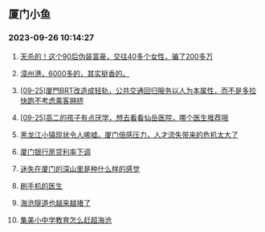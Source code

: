 ## 厦门小鱼 
### 2023-09-26 10:14:27

1. [天杀的！这个90后伪装富豪，交往40多个女性，骗了200多万](http://bbs.xmfish.com/read-htm-tid-18078785.html)

2. [漳州港，6000多的，其实挺香的。](http://bbs.xmfish.com/read-htm-tid-18078821.html)

3. [[09-25]厦門BRT改造成轻轨，公共交通回归服务以人为本属性，而不是多拉快跑不考虑乘客拥挤](http://bbs.xmfish.com/read-htm-tid-18078886.html)

4. [[09-25]高二的孩子有点厌学，想去看看仙岳医院，哪个医生推荐哦](http://bbs.xmfish.com/read-htm-tid-18078778.html)

5. [黑龙江小镇现状令人唏嘘。厦门倍感压力，人才流失带来的危机太大了](http://bbs.xmfish.com/read-htm-tid-18078860.html)

6. [厦门银行房贷利率下调](http://bbs.xmfish.com/read-htm-tid-18078773.html)

7. [迷失在厦门的深山里是种什么样的感觉](http://bbs.xmfish.com/read-htm-tid-18078856.html)

8. [刷手机的医生](http://bbs.xmfish.com/read-htm-tid-18078853.html)

9. [海沧隧道也越来越堵了](http://bbs.xmfish.com/read-htm-tid-18078875.html)

10. [集美小中学教育怎么赶超海沧](http://bbs.xmfish.com/read-htm-tid-18078890.html)

